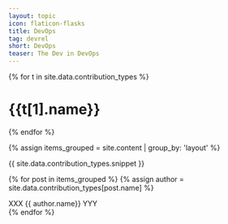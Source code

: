 ```yaml
---
layout: topic
icon: flaticon-flasks
title: DevOps
tag: devrel
short: DevOps
teaser: The Dev in DevOps
---
```


{% for t in site.data.contribution_types %}
<h1>{{t[1].name}}</h1>
{% endfor %}

{% assign items_grouped = site.content | group_by: 'layout' %}


{{ site.data.contribution_types.snippet }}

{% for post in items_grouped %}
{% assign author = site.data.contribution_types[post.name] %}

XXX  {{ author.name}}  YYY  
{% endfor %}

